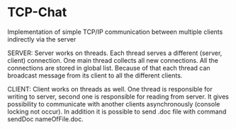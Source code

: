 # TCP-Chat
Implementation of simple TCP/IP communication between multiple clients indirectly via the server

SERVER:
Server works on threads. Each thread serves a different (server, client) connection. One main thread collects all new connections. All the connections are stored
in global list. Because of that each thread can broadcast message from its client to all the different clients.

CLIENT:
Client works on threads as well. One thread is responsible for writing to server, second one is responsible for reading from server. It gives possibility to communicate
with another clients asynchronously (console locking not occur). In addition it is possible to send .doc file with command sendDoc nameOfFile.doc.
